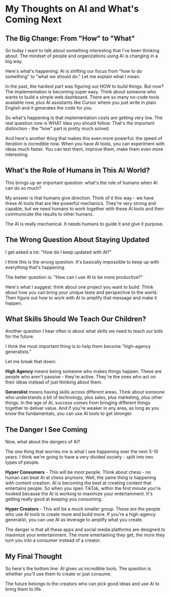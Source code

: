 # My Thoughts on AI and What's Coming Next

## The Big Change: From "How" to "What"

So today I want to talk about something interesting that I've been thinking about. The mindset of people and organizations using AI is changing in a big way.

Here's what's happening: AI is shifting our focus from "how to do something" to "what we should do." Let me explain what I mean.

In the past, the hardest part was figuring out HOW to build things. But now? The implementation is becoming super easy. Think about someone who wants to build a simple web dashboard. There are so many no-code tools available now, plus AI assistants like Cursor where you just write in plain English and it generates the code for you.

So what's happening is that implementation costs are getting very low. The real question now is WHAT idea you should follow. That's the important distinction - the "how" part is pretty much solved.

And here's another thing that makes this even more powerful: the speed of iteration is incredible now. When you have AI tools, you can experiment with ideas much faster. You can test them, improve them, make them even more interesting.

## What's the Role of Humans in This AI World?

This brings up an important question: what's the role of humans when AI can do so much?

My answer is that humans give direction. Think of it this way - we have these AI tools that are like powerful mechanics. They're very strong and capable, but we need humans to work together with these AI tools and then communicate the results to other humans.

The AI is really mechanical. It needs humans to guide it and give it purpose.

## The Wrong Question About Staying Updated

I get asked a lot: "How do I keep updated with AI?"

I think this is the wrong question. It's basically impossible to keep up with everything that's happening.

The better question is: "How can I use AI to be more productive?" 

Here's what I suggest: think about one project you want to build. Think about how you can bring your unique taste and perspective to the world. Then figure out how to work with AI to amplify that message and make it happen.

## What Skills Should We Teach Our Children?

Another question I hear often is about what skills we need to teach our kids for the future.

I think the most important thing is to help them become "high-agency generalists."

Let me break that down:

**High Agency** means being someone who makes things happen. These are people who aren't passive - they're active. They're the ones who act on their ideas instead of just thinking about them.

**Generalist** means having skills across different areas. Think about someone who understands a bit of technology, plus sales, plus marketing, plus other things. In the age of AI, success comes from bringing different things together to deliver value. And if you're weaker in any area, as long as you know the fundamentals, you can use AI tools to get stronger.

## The Danger I See Coming

Now, what about the dangers of AI? 

The one thing that worries me is what I see happening over the next 5-10 years. I think we're going to have a very divided society - split into two types of people.

**Hyper Consumers** - This will be most people. Think about chess - no human can beat AI at chess anymore. Well, the same thing is happening with content creation. AI is becoming the best at creating content that entertains people. So when you open TikTok, within the first minute you're hooked because the AI is working to maximize your entertainment. It's getting really good at keeping you consuming.

**Hyper Creators** - This will be a much smaller group. These are the people who use AI tools to create more and build more. If you're a high-agency generalist, you can use AI as leverage to amplify what you create.

The danger is that all these apps and social media platforms are designed to maximize your entertainment. The more entertaining they get, the more they turn you into a consumer instead of a creator.

## My Final Thought

So here's the bottom line: AI gives us incredible tools. The question is whether you'll use them to create or just consume.

The future belongs to the creators who can pick good ideas and use AI to bring them to life.
